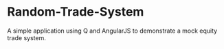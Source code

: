 # Random-Trade-System
A simple application using Q and AngularJS to demonstrate a mock equity trade system.
